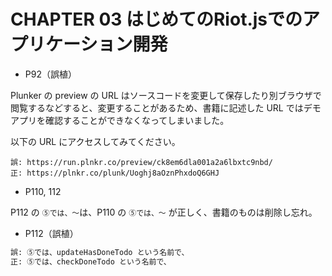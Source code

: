 # CHAPTER 03 はじめてのRiot.jsでのアプリケーション開発

* P92（誤植）

Plunker の preview の URL はソースコードを変更して保存したり別ブラウザで閲覧するなどすると、変更することがあるため、書籍に記述した URL ではデモアプリを確認することができなくなってしまいました。

以下の URL にアクセスしてみてください。

```
誤: https://run.plnkr.co/preview/ck8em6dla001a2a6lbxtc9nbd/
正: https://plnkr.co/plunk/Uoghj8aOznPhxdoQ6GHJ
```

* P110, 112

P112 の `⑤では、〜`は、P110 の `⑤では、〜` が正しく、書籍のものは削除し忘れ。

* P112（誤植）

```diff
誤: ⑤では、updateHasDoneTodo という名前で、
正: ⑤では、checkDoneTodo という名前で、
```


